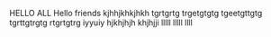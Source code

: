HELLO ALL 
Hello friends 
kjhhjkhkjhkh
tgrtgrtg
trgetgtgtg
tgeetgttgtg
tgrttgtrgtg
rtgrtgtrg
iyyuiy
hjkhjhjh
khjhjji
lllll
lllll
llll
